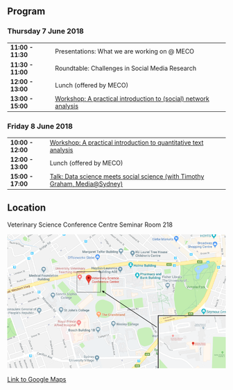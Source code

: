## Program

### Thursday 7 June 2018

| | | |
|-|-|-|
|__11:00 - 11:30__| Presentations: What we are working on @ MECO|
|__11:30 - 11:00__| Roundtable: Challenges in Social Media Research|
|__12:00 - 13:00__| Lunch (offered by MECO)|
|__13:00 - 15:00__| [Workshop: A practical introduction to (social) network analysis](sna.md)|

### Friday 8  June 2018

| | | |
|-|-|-|
|__10:00 - 12:00__| [Workshop: A practical introduction to quantitative text analysis](nlp.md)|
|__12:00 - 13:00__| Lunch (offered by MECO)|
|__15:00 - 17:00__| [Talk: Data science meets social science (with Timothy Graham, Media@Sydney)](https://www.eventbrite.com.au/e/mediasydney-data-science-meets-social-science-tickets-45085238161) |

## Location

Veterinary Science Conference Centre Seminar Room 218

![map](/img/map.png)

[Link to Google Maps](https://goo.gl/maps/BkeR6SotThk)
